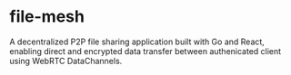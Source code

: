 # file-mesh

A decentralized P2P file sharing application built with Go and React, enabling direct and encrypted data transfer between authenicated client using WebRTC DataChannels.